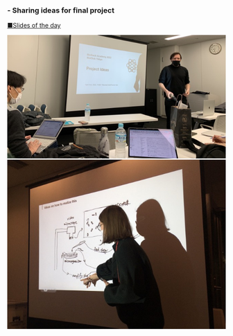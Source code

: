### - Sharing ideas for final project<br>

[■Slides of the day](https://docs.google.com/presentation/d/18tRqriBjDN8XXk1Iq6rBHvmKJfITsKkAKko0964241w/mobilepresent?slide=id.p)

<img alt="img" src="images/IMG_3703.jpeg">
<img alt="img" src="images/IMG_3753.jpeg">

